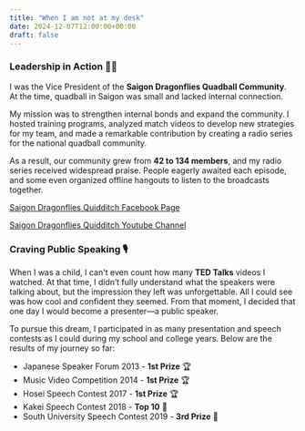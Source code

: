 ```yaml
---
title: "When I am not at my desk"
date: 2024-12-07T12:00:00+00:00
draft: false
---
```


### Leadership in Action 🤾‍♂️

I was the Vice President of the **Saigon Dragonflies Quadball Community**. At the time, quadball in Saigon was small and lacked internal connection. 

My mission was to strengthen internal bonds and expand the community. I hosted training programs, analyzed match videos to develop new strategies for my team, and made a remarkable contribution by creating a radio series for the national quadball community.


As a result, our community grew from **42 to 134 members**, and my radio series received widespread praise. People eagerly awaited each episode, and some even organized offline hangouts to listen to the broadcasts together.

[Saigon Dragonflies Quidditch Facebook Page](https://www.facebook.com/saigon.dragonflies.quidditch)


[Saigon Dragonflies Quidditch Youtube Channel](https://www.youtube.com/@saigondragonfliesquidditch1566/videos)


### Craving Public Speaking 🎙
When I was a child, I can't even count how many **TED Talks** videos I watched. At that time, I didn’t fully understand what the speakers were talking about, but the impression they left was unforgettable. All I could see was how cool and confident they seemed. From that moment, I decided that one day I would become a presenter—a public speaker.


To pursue this dream, I participated in as many presentation and speech contests as I could during my school and college years. Below are the results of my journey so far:

- Japanese Speaker Forum 2013 - **1st Prize** 🏆
- Music Video Competition 2014 - **1st Prize** 🏆
- Hosei Speech Contest 2017 - **1st Prize** 🏆
- Kakei Speech Contest 2018 - **Top 10** 🏅
- South University Speech Contest 2019 - **3rd Prize** 🥉